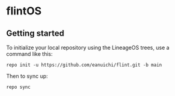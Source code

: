 flintOS
===========

Getting started
---------------

To initialize your local repository using the LineageOS trees, use a command like this:
```
repo init -u https://github.com/eanuichi/flint.git -b main
```
Then to sync up:
```
repo sync
```


